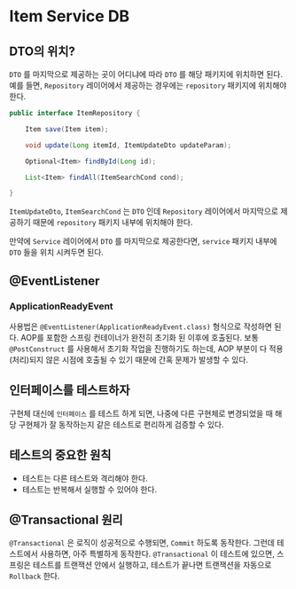 # Item Service DB

## DTO의 위치?

`DTO` 를 마지막으로 제공하는 곳이 어디냐에 따라 `DTO` 를 해당 패키지에 위치하면 된다. 예를 들면, `Repository` 레이어에서 제공하는 경우에는 `repository` 패키지에 위치해야 한다.

```java
public interface ItemRepository {

    Item save(Item item);

    void update(Long itemId, ItemUpdateDto updateParam);

    Optional<Item> findById(Long id);

    List<Item> findAll(ItemSearchCond cond);

}
```

`ItemUpdateDto`, `ItemSearchCond` 는 `DTO` 인데 `Repository` 레이어에서 마지막으로 제공하기 때문에 `repository` 패키지 내부에 위치해야 한다.

만약에 `Service` 레이어에서 `DTO` 를 마지막으로 제공한다면, `service` 패키지 내부에 `DTO` 들을 위치 시켜두면 된다.

## @EventListener

### ApplicationReadyEvent

사용법은 `@EventListener(ApplicationReadyEvent.class)` 형식으로 작성하면 된다. AOP를 포함한 스프링 컨테이너가 완전히 초기화 된 이후에 호출된다.
보통 `@PostConstruct` 를 사용해서 초기화 작업을 진행하기도 하는데, AOP 부분이 다 적용(처리)되지 않은 시점에 호출될 수 있기 때문에 간혹 문제가 발생할 수 있다.

## 인터페이스를 테스트하자

구현체 대신에 `인터페이스` 를 테스트 하게 되면, 나중에 다른 구현체로 변경되었을 때 해당 구현체가 잘 동작하는지 같은 테스트로 편리하게 검증할 수 있다.

## 테스트의 중요한 원칙

- 테스트는 다른 테스트와 격리해야 한다.
- 테스트는 반복해서 실행할 수 있어야 한다.

## @Transactional 원리

`@Transactional` 은 로직이 성공적으로 수행되면, `Commit` 하도록 동작한다. 그런데 테스트에서 사용하면, 아주 특별하게 동작한다. `@Transactional` 이 테스트에 있으면,
스프링은 테스트를 트랜잭션 안에서 실행하고, 테스트가 끝나면 트랜잭션을 자동으로 `Rollback` 한다.
